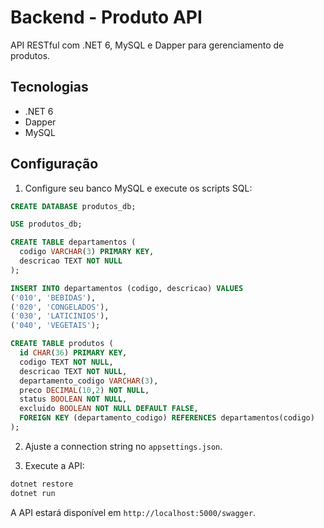 # Backend - Produto API

API RESTful com .NET 6, MySQL e Dapper para gerenciamento de produtos.

## Tecnologias

- .NET 6
- Dapper
- MySQL

## Configuração

1. Configure seu banco MySQL e execute os scripts SQL:

```sql
CREATE DATABASE produtos_db;

USE produtos_db;

CREATE TABLE departamentos (
  codigo VARCHAR(3) PRIMARY KEY,
  descricao TEXT NOT NULL
);

INSERT INTO departamentos (codigo, descricao) VALUES
('010', 'BEBIDAS'),
('020', 'CONGELADOS'),
('030', 'LATICINIOS'),
('040', 'VEGETAIS');

CREATE TABLE produtos (
  id CHAR(36) PRIMARY KEY,
  codigo TEXT NOT NULL,
  descricao TEXT NOT NULL,
  departamento_codigo VARCHAR(3),
  preco DECIMAL(10,2) NOT NULL,
  status BOOLEAN NOT NULL,
  excluido BOOLEAN NOT NULL DEFAULT FALSE,
  FOREIGN KEY (departamento_codigo) REFERENCES departamentos(codigo)
);
```

2. Ajuste a connection string no `appsettings.json`.

3. Execute a API:

```bash
dotnet restore
dotnet run
```

A API estará disponível em `http://localhost:5000/swagger`.